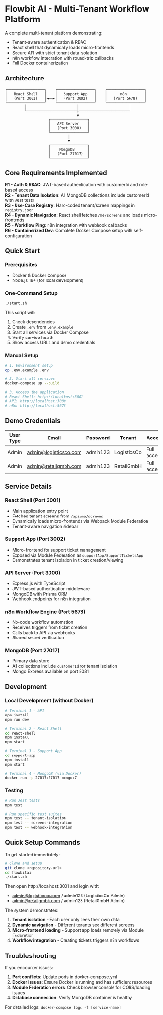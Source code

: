 # Flowbit AI - Multi-Tenant Workflow Platform

A complete multi-tenant platform demonstrating:

- Tenant-aware authentication & RBAC
- React shell that dynamically loads micro-frontends
- Secure API with strict tenant data isolation
- n8n workflow integration with round-trip callbacks
- Full Docker containerization

## Architecture

```
┌─────────────────┐    ┌─────────────────┐    ┌─────────────────┐
│   React Shell   │    │   Support App   │    │      n8n        │
│   (Port 3001)   │◄──►│   (Port 3002)   │    │   (Port 5678)   │
└─────────────────┘    └─────────────────┘    └─────────────────┘
         │                       │                       │
         └───────────────────────┼───────────────────────┘
                                 ▼
                    ┌─────────────────┐
                    │   API Server    │
                    │   (Port 3000)   │
                    └─────────────────┘
                             │
                             ▼
                    ┌─────────────────┐
                    │    MongoDB      │
                    │   (Port 27017)  │
                    └─────────────────┘
```

## Core Requirements Implemented

**R1 - Auth & RBAC**: JWT-based authentication with customerId and role-based access  
**R2 - Tenant Data Isolation**: All MongoDB collections include customerId with Jest tests  
**R3 - Use-Case Registry**: Hard-coded tenant/screen mappings in `registry.json`  
**R4 - Dynamic Navigation**: React shell fetches `/me/screens` and loads micro-frontends  
**R5 - Workflow Ping**: n8n integration with webhook callbacks  
**R6 - Containerized Dev**: Complete Docker Compose setup with self-configuration

## Quick Start

### Prerequisites

- Docker & Docker Compose
- Node.js 18+ (for local development)

### One-Command Setup

```bash
./start.sh
```

This script will:

1. Check dependencies
2. Create `.env` from `.env.example`
3. Start all services via Docker Compose
4. Verify service health
5. Show access URLs and demo credentials

### Manual Setup

```bash
# 1. Environment setup
cp .env.example .env

# 2. Start all services
docker-compose up --build

# 3. Access the application
# React Shell: http://localhost:3001
# API: http://localhost:3000
# n8n: http://localhost:5678
```

## Demo Credentials

| User Type | Email                 | Password | Tenant      | Access      |
| --------- | --------------------- | -------- | ----------- | ----------- |
| Admin     | admin@logisticsco.com | admin123 | LogisticsCo | Full access |
| Admin     | admin@retailgmbh.com  | admin123 | RetailGmbH  | Full access |

## Service Details

### React Shell (Port 3001)

- Main application entry point
- Fetches tenant screens from `/api/me/screens`
- Dynamically loads micro-frontends via Webpack Module Federation
- Tenant-aware navigation sidebar

### Support App (Port 3002)

- Micro-frontend for support ticket management
- Exposed via Module Federation as `supportApp/SupportTicketsApp`
- Demonstrates tenant isolation in ticket creation/viewing

### API Server (Port 3000)

- Express.js with TypeScript
- JWT-based authentication middleware
- MongoDB with Prisma ORM
- Webhook endpoints for n8n integration

### n8n Workflow Engine (Port 5678)

- No-code workflow automation
- Receives triggers from ticket creation
- Calls back to API via webhooks
- Shared secret verification

### MongoDB (Port 27017)

- Primary data store
- All collections include `customerId` for tenant isolation
- Mongo Express available on port 8081

## Development

### Local Development (without Docker)

```bash
# Terminal 1 - API
npm install
npm run dev

# Terminal 2 - React Shell
cd react-shell
npm install
npm start

# Terminal 3 - Support App
cd support-app
npm install
npm start

# Terminal 4 - MongoDB (via Docker)
docker run -p 27017:27017 mongo:7
```

### Testing

```bash
# Run Jest tests
npm test

# Run specific test suites
npm test -- tenant-isolation
npm test -- screens-integration
npm test -- webhook-integration
```

## Quick Setup Commands

To get started immediately:

```bash
# Clone and setup
git clone <repository-url>
cd flowbitai
./start.sh
```

Then open http://localhost:3001 and login with:

- admin@logisticsco.com / admin123 (LogisticsCo Admin)
- admin@retailgmbh.com / admin123 (RetailGmbH Admin)

The system demonstrates:

1. **Tenant isolation** - Each user only sees their own data
2. **Dynamic navigation** - Different tenants see different screens
3. **Micro-frontend loading** - Support app loads remotely via Module Federation
4. **Workflow integration** - Creating tickets triggers n8n workflows

## Troubleshooting

If you encounter issues:

1. **Port conflicts**: Update ports in docker-compose.yml
2. **Docker issues**: Ensure Docker is running and has sufficient resources
3. **Module Federation errors**: Check browser console for CORS/loading issues
4. **Database connection**: Verify MongoDB container is healthy

For detailed logs: `docker-compose logs -f [service-name]`
